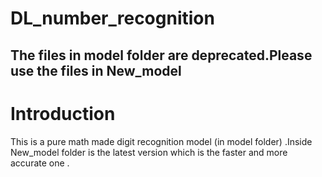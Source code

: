 # DL_number_recognition
## The files in model folder are deprecated.Please use the files in New_model
# Introduction
This is a pure math made digit recognition model (in model folder) .Inside New_model folder is the latest version which is the faster and more accurate one . 



